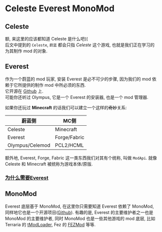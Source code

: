 # Celeste Everest MonoMod

## Celeste

额, 来这里的应该都知道 Celeste 是什么吧((  
后文中提到的 `Celeste`, `蔚蓝` 都会只指 *Celeste* 这个游戏, 也就是我们正在学习的为其制作 mod 的对象.

## Everest

作为一个蔚蓝的 mod 玩家, 安装 Everest 是必不可少的步骤, 因为我们的 mod 依赖于它所提供的制作 mod 中所必须的东西.  
它开源在 [Github](https://github.com/EverestAPI/Everest) 上.  
可能你还听过 Olympus, 它是一个 Everest 的安装器, 也是一个 mod 管理器.

<!--双波浪号删除线嵌在中文里在 mkdocs 中有解析问题... 所以只能使用 del 了-->
如果你还玩过 **Minecraft** 的话我们可以建立一个这样的<del>奇妙</del>关系:

| 蔚蓝侧             |MC侧|
|-----------------|-|
| Celeste         |Minecraft|
| Everest         |Forge/Fabric|
| Olympus/Celemod |PCL2/HCML|

额外地, Everest, Forge, Fabric 这一类东西我们对其有个统称, 叫做 `ModApi`. 就像 Celeste 和 Minecraft 被统称为游戏本体/原版.

### [为什么需要Everest](../extra_cmcc/cmcc/faq.md#everest)


## MonoMod

Everest 底层基于 MonoMod, 在这里你只需要知道 Everest 依赖了 MonoMod, 同样地它也是一个开源项目([Github](https://github.com/MonoMod/MonoMod)).
有趣的是, Everest 的主要维护者之一也是 MonoMod 的主要维护者, 同时 MonoMod 也是一些其他游戏的 mod 底层,
比如 Terraria 的 [tModLoader](https://github.com/blushiemagic/tModLoader),
Fez 的 [FEZMod](https://github.com/0x0ade/FEZMod-Legacy) 等等.
